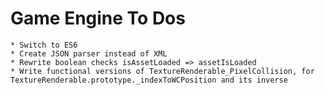 # Game Engine To Dos
	* Switch to ES6
	* Create JSON parser instead of XML
	* Rewrite boolean checks isAssetLoaded => assetIsLoaded
	* Write functional versions of TextureRenderable_PixelCollision, for TextureRenderable.prototype._indexToWCPosition and its inverse
	